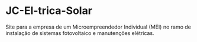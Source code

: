 # JC-El-trica-Solar
Site para a empresa de um Microempreendedor Individual (MEI) no ramo de instalação de sistemas fotovoltaico e manutenções elétricas.
